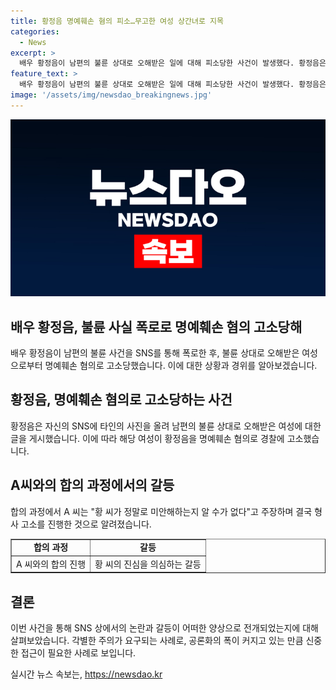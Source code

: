 ```yaml
---
title: 황정음 명예훼손 혐의 피소…무고한 여성 상간녀로 지목
categories:
  - News
excerpt: >
  배우 황정음이 남편의 불륜 상대로 오해받은 일에 대해 피소당한 사건이 발생했다. 황정음은 SNS에 불륜 상대로 오해받은 여성의 사진을 올리고 명예를 훼손했다는 혐의를 받았다. 그러나 사진 속 여성은 황 씨의 남편과는 무관한 인물이었다. 황 씨는 사과를 표명하고 해당 여성과 합의를 시도했지만, 여성은 황 씨의 진심을 의심하며 형사 고소를 진행했다.
feature_text: >
  배우 황정음이 남편의 불륜 상대로 오해받은 일에 대해 피소당한 사건이 발생했다. 황정음은 SNS에 불륜 상대로 오해받은 여성의 사진을 올리고 명예를 훼손했다는 혐의를 받았다. 그러나 사진 속 여성은 황 씨의 남편과는 무관한 인물이었다. 황 씨는 사과를 표명하고 해당 여성과 합의를 시도했지만, 여성은 황 씨의 진심을 의심하며 형사 고소를 진행했다.
image: '/assets/img/newsdao_breakingnews.jpg'
---
```


<p><img src="/assets/img/newsdao_breakingnews.jpg" alt="firstkoreanews 속보" /></p>

<h2 data-ke-size="size26">배우 황정음, 불륜 사실 폭로로 명예훼손 혐의 고소당해</h2>

<p data-ke-size="size16">배우 황정음이 남편의 불륜 사건을 SNS를 통해 폭로한 후, 불륜 상대로 오해받은 여성으로부터 명예훼손 혐의로 고소당했습니다. 이에 대한 상황과 경위를 알아보겠습니다.</p>

<h2 data-ke-size="size26">황정음, 명예훼손 혐의로 고소당하는 사건</h2>

<p data-ke-size="size16">황정음은 자신의 SNS에 타인의 사진을 올려 남편의 불륜 상대로 오해받은 여성에 대한 글을 게시했습니다. 이에 따라 해당 여성이 황정음을 명예훼손 혐의로 경찰에 고소했습니다.</p>

<h2 data-ke-size="size26">A씨와의 합의 과정에서의 갈등</h2>

<p data-ke-size="size16">합의 과정에서 A 씨는 "황 씨가 정말로 미안해하는지 알 수가 없다"고 주장하며 결국 형사 고소를 진행한 것으로 알려졌습니다.</p>

<table style="width: 100%;" border="1">
<tbody>
<tr>
<td style="text-align: center; height: 17px;"><b>합의 과정</b></td>
<td style="text-align: center; height: 17px;"><b>갈등</b></td>
</tr>
<tr>
<td style="text-align: center; height: 17px;">A 씨와의 합의 진행</td>
<td style="text-align: center; height: 17px;">황 씨의 진심을 의심하는 갈등</td>
</tr>
</tbody>
</table>

<h2 data-ke-size="size26">결론</h2>

<p data-ke-size="size16">이번 사건을 통해 SNS 상에서의 논란과 갈등이 어떠한 양상으로 전개되었는지에 대해 살펴보았습니다. 각별한 주의가 요구되는 사례로, 공론화의 폭이 커지고 있는 만큼 신중한 접근이 필요한 사례로 보입니다.</p>
실시간 뉴스 속보는, <a href="https://newsdao.kr" rel="dofollow">https://newsdao.kr</a>



